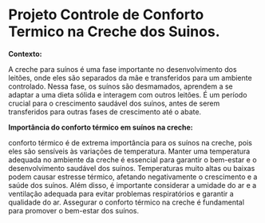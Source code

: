 # Projeto Controle de Conforto Termico na Creche dos Suinos.

**Contexto:** 

A creche para suínos é uma fase importante no desenvolvimento dos leitões,
onde eles são separados da mãe e transferidos para um ambiente controlado. Nessa fase,
os suínos são desmamados, aprendem a se adaptar a uma dieta sólida e interagem com
outros leitões. É um período crucial para o crescimento saudável dos suínos, antes de
serem transferidos para outras fases de crescimento até o abate.

**Importância do conforto térmico em suínos na creche:** 

conforto térmico é de extrema importância para os suínos na creche, pois eles são
sensíveis às variações de temperatura. Manter uma temperatura adequada no ambiente da
creche é essencial para garantir o bem-estar e o desenvolvimento saudável dos suínos.
Temperaturas muito altas ou baixas podem causar estresse térmico, afetando
negativamente o crescimento e a saúde dos suínos. Além disso, é importante considerar a
umidade do ar e a ventilação adequada para evitar problemas respiratórios e garantir a
qualidade do ar. Assegurar o conforto térmico na creche é fundamental para promover o
bem-estar dos suínos.
